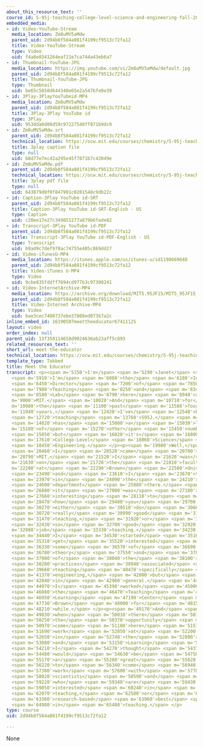 ```yaml
---
about_this_resource_text: ''
course_id: 5-95j-teaching-college-level-science-and-engineering-fall-2015
embedded_media:
- id: Video-YouTube-Stream
  media_location: Zm8uMV5aMdw
  parent_uid: 2d94b8f584a081f4199cf9513c72fa12
  title: Video-YouTube-Stream
  type: Video
  uid: f4a8e0341264eaf21e7ca744a43eb6a7
- id: Thumbnail-YouTube-JPG
  media_location: https://img.youtube.com/vi/Zm8uMV5aMdw/default.jpg
  parent_uid: 2d94b8f584a081f4199cf9513c72fa12
  title: Thumbnail-YouTube-JPG
  type: Thumbnail
  uid: be65c5850d644340e65e2a547bfe0e39
- id: 3Play-3PlayYouTubeid-MP4
  media_location: Zm8uMV5aMdw
  parent_uid: 2d94b8f584a081f4199cf9513c72fa12
  title: 3Play-3Play YouTube id
  type: 3Play
  uid: 953dda0d00d59c97227540ff871b9dc9
- id: Zm8uMV5aMdw.srt
  parent_uid: 2d94b8f584a081f4199cf9513c72fa12
  technical_location: https://ocw.mit.edu/courses/chemistry/5-95j-teaching-college-level-science-and-engineering-fall-2015/instructor-insights/meet-the-educator/Zm8uMV5aMdw.srt
  title: 3play caption file
  type: null
  uid: b8d77e7ecd2a295e45f7871b7c42049e
- id: Zm8uMV5aMdw.pdf
  parent_uid: 2d94b8f584a081f4199cf9513c72fa12
  technical_location: https://ocw.mit.edu/courses/chemistry/5-95j-teaching-college-level-science-and-engineering-fall-2015/instructor-insights/meet-the-educator/Zm8uMV5aMdw.pdf
  title: 3play pdf file
  type: null
  uid: 643879d0f0f847901c0201548c9db22c
- id: Caption-3Play YouTube id-SRT
  parent_uid: 2d94b8f584a081f4199cf9513c72fa12
  title: Caption-3Play YouTube id-SRT-English - US
  type: Caption
  uid: c20ee17e27c349851277a879b6fede82
- id: Transcript-3Play YouTube id-PDF
  parent_uid: 2d94b8f584a081f4199cf9513c72fa12
  title: Transcript-3Play YouTube id-PDF-English - US
  type: Transcript
  uid: b9ad9c7def970ac74755e405c869dd27
- id: Video-iTunesU-MP4
  media_location: https://itunes.apple.com/us/itunes-u/id1198669648
  parent_uid: 2d94b8f584a081f4199cf9513c72fa12
  title: Video-iTunes U-MP4
  type: Video
  uid: 9cbe835fddff7694cd977b3c97300241
- id: Video-InternetArchive-MP4
  media_location: https://archive.org/download/MIT5.95JF15/MIT5_95JF15_MeetTheEducator_300k.mp4
  parent_uid: 2d94b8f584a081f4199cf9513c72fa12
  title: Video-Internet Archive-MP4
  type: Video
  uid: bae3cec7400737ebe37808ed073b7a2c
inline_embed_id: 16190507meettheeducator67411125
layout: video
order_index: null
parent_uid: 13f350114658d9024636ab23aff5c893
related_resources_text: ''
short_url: meet-the-educator
technical_location: https://ocw.mit.edu/courses/chemistry/5-95j-teaching-college-level-science-and-engineering-fall-2015/instructor-insights/meet-the-educator
template_type: Tabbed
title: Meet the Educator
transcript: <p><span m='5150'>I'm</span> <span m='5290'>Janet</span> <span m='5530'>Rankin.</span>
  <span m='5910'>I'm</span> <span m='6060'>the</span> <span m='6180'>Interim</span>
  <span m='6450'>Director</span> <span m='7200'>of</span> <span m='7850'>the</span>
  <span m='7980'>Teaching</span> <span m='8250'>and</span> <span m='8340'>Learning</span>
  <span m='8580'>Lab</span> <span m='8790'>here</span> <span m='8940'>at</span> <span
  m='9000'>MIT.</span> <span m='10020'>And</span> <span m='10710'>for</span> <span
  m='10980'>the</span> <span m='11100'>past</span> <span m='11580'>four</span> <span
  m='11940'>years,</span> <span m='12420'>I've</span> <span m='12540'>been</span>
  <span m='12720'>teaching</span> <span m='13760'>595J.</span> <span m='14760'>It</span>
  <span m='14820'>has</span> <span m='15000'>a</span> <span m='15030'>lot</span> <span
  m='15180'>of</span> <span m='15270'>other</span> <span m='15450'>numbers,</span>
  <span m='15850'>but</span> <span m='16020'>it's</span> <span m='16800'>Teaching</span>
  <span m='17610'>College-Level</span> <span m='18060'>Science</span> <span m='18360'>and</span>
  <span m='18450'>Engineering.</span> </p><p><span m='19980'>Well,</span> <span m='20190'>before</span>
  <span m='20460'>I</span> <span m='20520'>came</span> <span m='20700'>to</span> <span
  m='20790'>MIT,</span> <span m='21520'>I</span> <span m='21620'>was</span> <span
  m='21630'>on</span> <span m='21720'>the</span> <span m='21810'>faculty</span> <span
  m='22200'>at</span> <span m='22290'>Brown</span> <span m='22500'>University,</span>
  <span m='23490'>and</span> <span m='23610'>I</span> <span m='23670'>taught</span>
  <span m='23970'>in</span> <span m='24090'>the</span> <span m='24210'>engineering</span>
  <span m='24600'>department</span> <span m='25080'>there.</span> <span m='26040'>And</span>
  <span m='26880'>it</span> <span m='27000'>was</span> <span m='27180'>very</span>
  <span m='27660'>interesting</span> <span m='28110'>to</span> <span m='28230'>me</span>
  <span m='28470'>how</span> <span m='29400'>you</span> <span m='29700'>could</span>
  <span m='30270'>either</span> <span m='30510'>do</span> <span m='30660'>a</span>
  <span m='30720'>really</span> <span m='30990'>good</span> <span m='31170'>job</span>
  <span m='31470'>teaching,</span> <span m='31920'>or</span> <span m='32189'>not</span>
  <span m='32430'>so</span> <span m='32700'>good</span> <span m='32920'>a</span> <span
  m='32980'>job</span> <span m='33330'>teaching.</span> <span m='34230'>So</span>
  <span m='34440'>I</span> <span m='34530'>started</span> <span m='35160'>to</span>
  <span m='35310'>get</span> <span m='35520'>interested</span> <span m='36120'>in</span>
  <span m='36330'>some</span> <span m='36570'>of</span> <span m='36690'>the</span>
  <span m='36780'>theory</span> <span m='37550'>and</span> <span m='37800'>some</span>
  <span m='37980'>of</span> <span m='38040'>the</span> <span m='38100'>best</span>
  <span m='38280'>practices</span> <span m='38940'>associated</span> <span m='39510'>with</span>
  <span m='39660'>teaching</span> <span m='40470'>specifically</span> <span m='40950'>to</span>
  <span m='41370'>engineering,</span> <span m='42000'>but</span> <span m='42510'>teaching</span>
  <span m='42840'>in</span> <span m='42960'>general.</span> <span m='44370'>And</span>
  <span m='44970'>I</span> <span m='45390'>worked</span> <span m='45900'>in</span>
  <span m='46080'>the</span> <span m='46470'>Teaching</span> <span m='46860'>and</span>
  <span m='46950'>Learning</span> <span m='47190'>Center</span> <span m='47640'>at</span>
  <span m='47730'>Brown</span> <span m='48000'>for</span> <span m='48150'>a</span>
  <span m='48210'>while.</span> </p><p><span m='49170'>And</span> <span m='49380'>so</span>
  <span m='49830'>when</span> <span m='50010'>there</span> <span m='50100'>was</span>
  <span m='50250'>the</span> <span m='50370'>opportunity</span> <span m='50850'>to</span>
  <span m='50970'>come</span> <span m='51180'>here</span> <span m='51570'>and</span>
  <span m='51690'>work</span> <span m='52050'>at</span> <span m='52200'>MIT</span>
  <span m='52650'>in</span> <span m='52740'>the</span> <span m='52800'>Teaching</span>
  <span m='53080'>and</span> <span m='53150'>Learning</span> <span m='53400'>Lab,</span>
  <span m='54210'>I</span> <span m='54270'>thought</span> <span m='54375'>it</span>
  <span m='54480'>would</span> <span m='54630'>be</span> <span m='54750'>great--</span>
  <span m='55170'>a</span> <span m='55260'>great</span> <span m='55620'>opportunity</span>
  <span m='56220'>to</span> <span m='56340'>come</span> <span m='56940'>and</span>
  <span m='57300'>work</span> <span m='57600'>with</span> <span m='57780'>other</span>
  <span m='58020'>scientists</span> <span m='58590'>and</span> <span m='58680'>engineers</span>
  <span m='59220'>who</span> <span m='59340'>are</span> <span m='59430'>also</span>
  <span m='59850'>interested</span> <span m='60240'>in</span> <span m='61650'>improving</span>
  <span m='62070'>teaching,</span> <span m='62580'>or</span> <span m='62730'>using</span>
  <span m='63360'>research-based</span> <span m='63960'>best</span> <span m='64170'>practices</span>
  <span m='64980'>in</span> <span m='65400'>teaching.</span> </p>
type: course
uid: 2d94b8f584a081f4199cf9513c72fa12

---
```

None